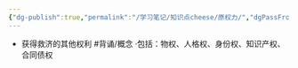 ```yaml
---
{"dg-publish":true,"permalink":"/学习笔记/知识点cheese/原权力/","dgPassFrontmatter":true}
---
```


- 获得救济的其他权利 #背诵/概念 
·包括：物权、人格权、身份权、知识产权、合同债权